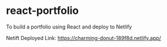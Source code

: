 # react-portfolio
To build a portfolio using React and deploy to Netlify

Netift Deployed Link: https://charming-donut-189f8d.netlify.app/
